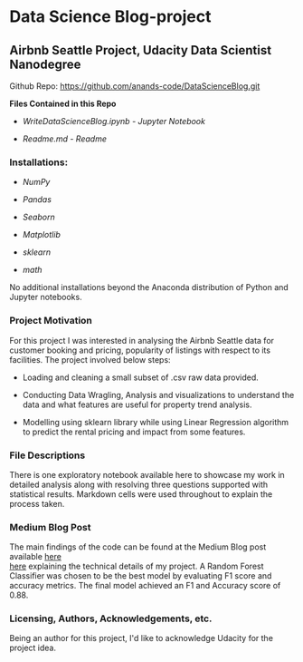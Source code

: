 # Data Science Blog-project

## Airbnb Seattle Project, Udacity Data Scientist Nanodegree

Github Repo: https://github.com/anands-code/DataScienceBlog.git

**Files Contained in this Repo**

* *WriteDataScienceBlog.ipynb - Jupyter Notebook*

* *Readme.md - Readme* 

### Installations:

* *NumPy*

* *Pandas*

* *Seaborn*

* *Matplotlib*

* *sklearn*

* *math*

No additional installations beyond the Anaconda distribution of Python and Jupyter notebooks.

### Project Motivation

For this project I was interested in analysing the Airbnb Seattle data for customer booking and pricing, popularity of listings with respect to its facilities.
The project involved below steps:

* Loading and cleaning a small subset of .csv raw data provided.

* Conducting Data Wragling, Analysis and visualizations to understand the data and what features are useful for property trend analysis.

* Modelling using sklearn library while using Linear Regression algorithm to predict the rental pricing and impact from some features. 
  
### File Descriptions

There is one exploratory notebook available here to showcase my work in detailed analysis along with resolving three questions supported with statistical results. 
Markdown cells were used throughout to explain the process taken.

### Medium Blog Post

The main findings of the code can be found at the Medium Blog post available [here](https://medium.com/@anand-blog/datascientist-blog-project-10c2d66d9056)  
[here](https://medium.com/@anand-blog/data-science-blog-1ead4fd41e5)
explaining the technical details of my project. A Random Forest Classifier was chosen to be the best model by evaluating F1 score and accuracy metrics. The final model achieved an F1 and Accuracy score of 0.88.

### Licensing, Authors, Acknowledgements, etc.
Being an author for this project, I'd like to acknowledge Udacity for the project idea.
